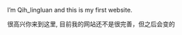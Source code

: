 
<p>I’m Qih_lingluan and this is my first website. </p>
<p>很高兴你来到这里, 目前我的网站还不是很完善，但之后会变的</p>
<ul>

  
